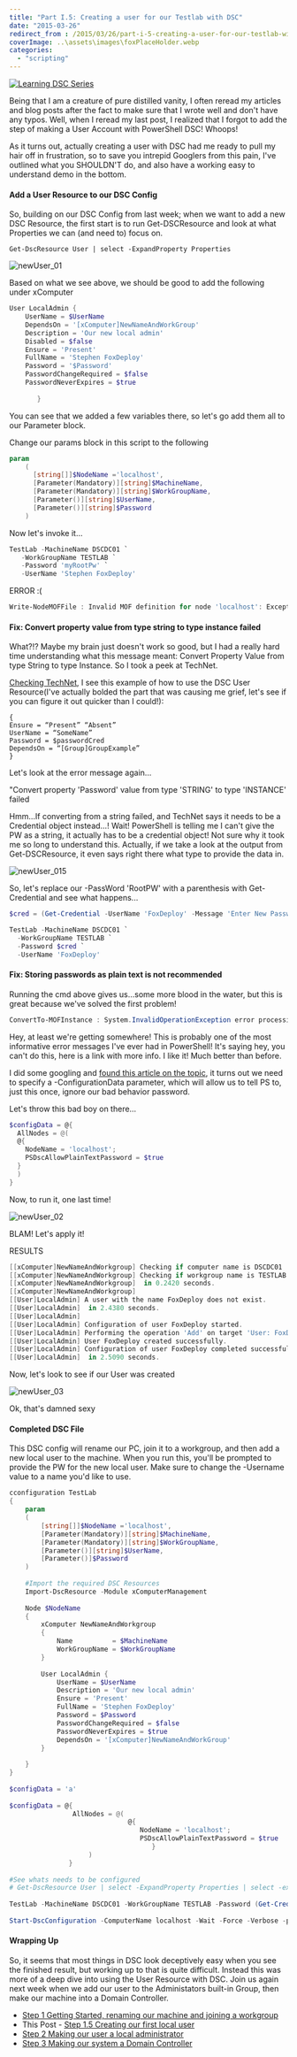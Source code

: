 ```yaml
---
title: "Part I.5: Creating a user for our Testlab with DSC"
date: "2015-03-26"
redirect_from : /2015/03/26/part-i-5-creating-a-user-for-our-testlab-with-dsc
coverImage: ..\assets\images\foxPlaceHolder.webp
categories: 
  - "scripting"
---
```


[![Learning DSC Series](../series/images/series_dscsidebar.webp)](/series/LearningDSC)

Being that I am a creature of pure distilled vanity, I often reread my articles and blog posts after the fact to make sure that I wrote well and don't have any typos. Well, when I reread my last post, I realized that I forgot to add the step of making a User Account with PowerShell DSC! Whoops!

As it turns out, actually creating a user with DSC had me ready to pull my hair off in frustration, so to save you intrepid Googlers from this pain, I've outlined what you SHOULDN'T do, and also have a working easy to understand demo in the bottom.

#### Add a User Resource to our DSC Config

So, building on our DSC Config from last week; when we want to add a new DSC Resource, the first start is to run Get-DSCResource and look at what Properties we can (and need to) focus on.

```
Get-DscResource User | select -ExpandProperty Properties
```

![newUser_01](../assets/images/2015/03/images/newuser_01.png?w=705) 

Based on what we see above, we should be good to add the following under xComputer

```powershell   
User LocalAdmin {
    UserName = $UserName
    DependsOn = '[xComputer]NewNameAndWorkGroup'
    Description = 'Our new local admin'
    Disabled = $false
    Ensure = 'Present'
    FullName = 'Stephen FoxDeploy'
    Password = '$Password'
    PasswordChangeRequired = $false
    PasswordNeverExpires = $true
 
       }
```

You can see that we added a few variables there, so let's go add them all to our Parameter block.

Change our params block in this script to the following

```powershell
param
    (
      [string[]]$NodeName ='localhost',
      [Parameter(Mandatory)][string]$MachineName,
      [Parameter(Mandatory)][string]$WorkGroupName,
      [Parameter()][string]$UserName,
      [Parameter()][string]$Password
    )
```

Now let's invoke it…

```powershell  
TestLab -MachineName DSCDC01 `
   -WorkGroupName TESTLAB `
   -Password 'myRootPw' `
   -UserName 'Stephen FoxDeploy'
```

ERROR :(

```powershell   
Write-NodeMOFFile : Invalid MOF definition for node 'localhost': Exception calling 'ValidateInstanceText' with '1' argument(s): 'Convert property 'Password' value from type 'STRING' to type 'INSTANCE' failed At line:37, char:2 Buffer: onName = 'TestLab'; };^ 
```

#### Fix: Convert property value from type string to type instance failed

What?!? Maybe my brain just doesn't work so good, but I had a really hard time understanding what this message meant: Convert Property Value from type String to type Instance. So I took a peek at TechNet.

[Checking TechNet](https://technet.microsoft.com/en-us/library/dn282118.aspx?f=255&MSPPError=-2147217396.), I see this example of how to use the DSC User Resource(I've actually bolded the part that was causing me grief, let's see if you can figure it out quicker than I could!):

```User UserExample
{
Ensure = “Present” “Absent”
UserName = “SomeName”
Password = $passwordCred 
DependsOn = “[Group]GroupExample” 
}
```

Let's look at the error message again…

"Convert property 'Password' value from type 'STRING' to type 'INSTANCE' failed

Hmm…If converting from a string failed, and TechNet says it needs to be a Credential object instead…! Wait! PowerShell is telling me I can't give the PW as a string, it actually has to be a credential object! Not sure why it took me so long to understand this. Actually, if we take a look at the output from Get-DSCResource, it even says right there what type to provide the data in.

![newUser_015](../assets/images/2015/03/images/newuser_015.png?w=705)

So, let's replace our -PassWord 'RootPW' with a parenthesis with Get-Credential and see what happens...

```powershell
$cred = (Get-Credential -UserName 'FoxDeploy' -Message 'Enter New Password')

TestLab -MachineName DSCDC01 `
  -WorkGroupName TESTLAB `
  -Password $cred `
  -UserName 'FoxDeploy'
```

#### Fix: Storing passwords as plain text is not recommended

Running the cmd above gives us...some more blood in the water, but this is great because we've solved the first problem!

```powershell   
ConvertTo-MOFInstance : System.InvalidOperationException error processing property 'Password' OF TYPE 'User': Converting and storing encrypted passwords as plain text is not recommended. For more information on securing credentials in MOF file, please refer to MSDN blog: http://go.microsoft.com/fwlink/?LinkId=393729 
```

Hey, at least we're getting somewhere! This is probably one of the most informative error messages I've ever had in PowerShell! It's saying hey, you can't do this, here is a link with more info. I like it! Much better than before.

I did some googling and [found this article on the topic](http://newdelhipowershellusergroup.blogspot.com/2014/05/using-windows-powershell-desired-state_20.html), it turns out we need to specify a -ConfigurationData parameter, which will allow us to tell PS to, just this once, ignore our bad behavior password.

Let's throw this bad boy on there…

```powershell  
$configData = @{
  AllNodes = @(
  @{
    NodeName = 'localhost';
    PSDscAllowPlainTextPassword = $true
  }
  )
}
```

Now, to run it, one last time!

![newUser_02](../assets/images/2015/03/images/newuser_02.png?w=705)

BLAM! Let's apply it!

RESULTS
```powershell
[[xComputer]NewNameAndWorkgroup] Checking if computer name is DSCDC01
[[xComputer]NewNameAndWorkgroup] Checking if workgroup name is TESTLAB
[[xComputer]NewNameAndWorkgroup]  in 0.2420 seconds.
[[xComputer]NewNameAndWorkgroup]
[[User]LocalAdmin] A user with the name FoxDeploy does not exist.
[[User]LocalAdmin]  in 2.4380 seconds.
[[User]LocalAdmin]
[[User]LocalAdmin] Configuration of user FoxDeploy started.
[[User]LocalAdmin] Performing the operation 'Add' on target 'User: FoxDeploy'.
[[User]LocalAdmin] User FoxDeploy created successfully.
[[User]LocalAdmin] Configuration of user FoxDeploy completed successfully.
[[User]LocalAdmin]  in 2.5090 seconds.
```

Now, let's look to see if our User was created

![newUser_03](../assets/images/2015/03/images/newuser_03.png)

Ok, that's damned sexy

#### Completed DSC File

This DSC config will rename our PC, join it to a workgroup, and then add a new local user to the machine. When you run this, you'll be prompted to provide the PW for the new local user. Make sure to change the -Username value to a name you'd like to use.

```powershell   
cconfiguration TestLab
{
    param
    (
        [string[]]$NodeName ='localhost',
        [Parameter(Mandatory)][string]$MachineName,
        [Parameter(Mandatory)][string]$WorkGroupName,
        [Parameter()][string]$UserName,
        [Parameter()]$Password
    ) 
 
    #Import the required DSC Resources
    Import-DscResource -Module xComputerManagement 
 
    Node $NodeName
    {
        xComputer NewNameAndWorkgroup
        {
            Name          = $MachineName
            WorkGroupName = $WorkGroupName
        }
 
        User LocalAdmin {
            UserName = $UserName
            Description = 'Our new local admin'
            Ensure = 'Present'
            FullName = 'Stephen FoxDeploy'
            Password = $Password
            PasswordChangeRequired = $false
            PasswordNeverExpires = $true
            DependsOn = '[xComputer]NewNameAndWorkGroup'
        }
 
    }
}
 
$configData = 'a'
 
$configData = @{
                AllNodes = @(
                              @{
                                 NodeName = 'localhost';
                                 PSDscAllowPlainTextPassword = $true
                                    }
                    )
               }
 
#See whats needs to be configured
# Get-DscResource User | select -ExpandProperty Properties | select -expand name
 
TestLab -MachineName DSCDC01 -WorkGroupName TESTLAB -Password (Get-Credential -UserName 'FoxDeploy' -Message 'Enter New Password') -UserName 'FoxDeploy' -ConfigurationData $configData
 
Start-DscConfiguration -ComputerName localhost -Wait -Force -Verbose -path .TestLab
```

#### Wrapping Up

So, it seems that most things in DSC look deceptively easy when you see the finished result, but working up to that is quite difficult. Instead this was more of a deep dive into using the User Resource with DSC. Join us again next week when we add our user to the Administators built-in Group, then make our machine into a Domain Controller.

- [Step 1 Getting Started, renaming our machine and joining a workgroup](http://foxdeploy.com/2015/03/20/part-i-building-an-ad-domain-testlab-with-dsc/ "Part I : Building an AD Domain Testlab with DSC")
- This Post - [Step 1.5 Creating our first local user](http://foxdeploy.com/2015/03/26/part-i-5-creating-a-user-for-our-testlab-with-dsc/ "Part I.5: Creating a user for our Testlab with DSC")
- [Step 2 Making our user a local administrator](http://foxdeploy.com/2015/03/31/building-on-our-configuration-from-last-week-we-add-our-user-to-the-local-admin-group-using-dsc/)
- [Step 3 Making our system a Domain Controller](http://wp.me/p3Q7Nu-zr)
